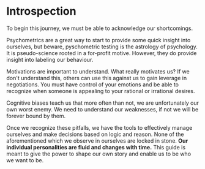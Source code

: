 # Introspection

To begin this journey, we must be able to acknowledge our shortcomings.

Psychometrics are a great way to start to 
 provide some quick insight into ourselves, but beware,
 pyschometric testing is the astrology of psychology. 
 It is pseudo-science rooted in a for-profit motive. 
 However, they do provide insight into labeling our behaviour.
 
Motivations are important to understand. 
What really motivates us? If we don't understand this, 
others can use this against us to gain leverage in negotiations.
You must have control of your emotions and be able to recognize when someone is appealing to your rational or irrational desires. 

Cognitive biases teach us that more often than not, we are unfortunately our own worst enemy. 
We need to understand our weaknesses, if not we will be forever bound by them.

Once we recognize these pitfalls, we have the tools to effectively manage ourselves and make decisions based on logic and reason.
None of the aforementioned which we observe in ourselves are locked in stone.
**Our individual personalities are fluid and changes with time.** This guide is meant to give
 the power to shape our own story and enable us to be who we want to be.